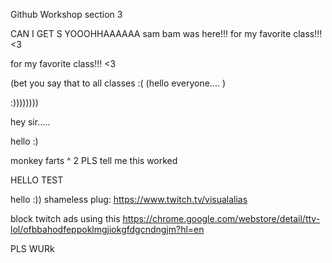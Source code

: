 Github Workshop section 3

 CAN I GET S YOOOHHAAAAAA
 sam bam was here!!!
 for my favorite class!!!  <3


 for my favorite class!!!  <3

(bet you say that to all classes :( 
(hello everyone.... )   


:))))))))


hey sir.....

hello :)

monkey farts ^ 2
PLS tell me this worked

HELLO TEST

hello :))
shameless plug: https://www.twitch.tv/visualalias 

 block twitch ads using this 
https://chrome.google.com/webstore/detail/ttv-lol/ofbbahodfeppoklmgjiokgfdgcndngjm?hl=en

PLS WURk
